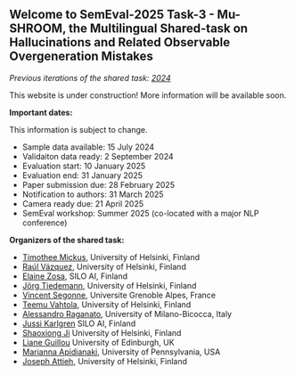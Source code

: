 ## Welcome to SemEval-2025 Task-3 - Mu-SHROOM, the Multilingual Shared-task on Hallucinations and Related Observable Overgeneration Mistakes

_Previous iterations of the shared task: [2024](/shroom/2024)_

This website is under construction! More information will be available soon.

**Important dates:**

This information is subject to change.
- Sample data available: 15 July 2024
- Validaiton data ready: 2 September 2024
- Evaluation start: 10 January 2025
- Evaluation end: 31 January 2025
- Paper submission due: 28 February 2025
- Notification to authors: 31 March 2025
- Camera ready due: 21 April 2025
- SemEval workshop: Summer 2025 (co-located with a major NLP conference)


**Organizers of the shared task:**

- [Timothee Mickus](https://timotheemickus.github.io/), 
University of Helsinki, Finland
- [Raúl Vázquez](https://jrvc.github.io/), 
University of Helsinki, Finland
- [Elaine Zosa](https://ezosa.github.io/), 
SILO AI, Finland
- [Jörg Tiedemann](https://blogs.helsinki.fi/tiedeman/), 
University of Helsinki, Finland
- [Vincent Segonne](), 
Universite Grenoble Alpes, France
- [Teemu Vahtola](), 
University of Helsinki, Finland
- [Alessandro Raganato](https://raganato.github.io/), 
University of Milano-Bicocca, Italy
- [Jussi Karlgren](https://www.lingvi.st/)
SILO AI, Finland
- [Shaoxiong Ji](https://www.mv.helsinki.fi/home/shaoxion/)
University of Helsinki, Finland
- [Liane Guillou](https://sites.google.com/site/lianeguillou/home)
University of Edinburgh, UK
- [Marianna Apidianaki](https://mariannaapi.github.io/), 
University of Pennsylvania, USA
- [Joseph Attieh](), 
University of Helsinki, Finland

